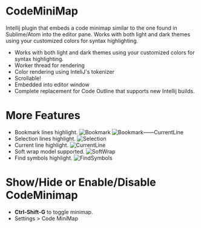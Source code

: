 CodeMiniMap
======
Intellij plugin that embeds a code minimap similar to the one found in Sublime/Atom into the editor pane. 
Works with both light and dark themes using your customized colors for syntax highlighting.

 - Works with both light and dark themes using your customized colors for syntax highlighting.
 - Worker thread for rendering
 - Color rendering using InteliJ's tokenizer
 - Scrollable!
 - Embedded into editor window
 - Complete replacement for Code Outline that supports new Intellij builds.

More Features
======

 - Bookmark lines highlight.
 ![Bookmark](https://raw.github.com/sleiphur/CodeMiniMap/master/pub/Bookmark.png)
 ![Bookmark——CurrentLine](https://raw.github.com/sleiphur/CodeMiniMap/master/pub/Bookmark_CurrentLine.png)
 - Selection lines highlight.
 ![Selection](https://raw.github.com/sleiphur/CodeMiniMap/master/pub/Selection.png)
 - Current line highlight.
 ![CurrentLine](https://raw.github.com/sleiphur/CodeMiniMap/master/pub/Bookmark.png)
 - Soft wrap model supported.
 ![SoftWrap](https://raw.github.com/sleiphur/CodeMiniMap/master/pub/SoftWrap.png)
 - Find symbols highlight.
 ![FindSymbols](https://raw.github.com/sleiphur/CodeMiniMap/master/pub/FindSymbols.png)
 
 Show/Hide or Enable/Disable CodeMinimap
 ===================
 * **Ctrl-Shift-G** to toggle minimap.
 * Settings > Code MiniMap